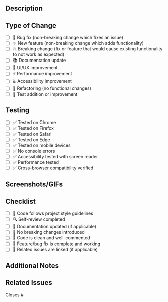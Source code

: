 ## Description

<!-- Provide a brief description of the changes made -->

## Type of Change

<!-- Mark the appropriate option(s) with [x] -->

- [ ] 🐛 Bug fix (non-breaking change which fixes an issue)
- [ ] ✨ New feature (non-breaking change which adds functionality)
- [ ] 💥 Breaking change (fix or feature that would cause existing functionality to not work as expected)
- [ ] 📚 Documentation update
- [ ] 🎨 UI/UX improvement
- [ ] ⚡ Performance improvement
- [ ] ♿ Accessibility improvement
- [ ] 🔧 Refactoring (no functional changes)
- [ ] 🧪 Test addition or improvement

## Testing

<!-- Mark the appropriate option(s) with [x] -->

- [ ] ✅ Tested on Chrome
- [ ] ✅ Tested on Firefox
- [ ] ✅ Tested on Safari
- [ ] ✅ Tested on Edge
- [ ] ✅ Tested on mobile devices
- [ ] ✅ No console errors
- [ ] ✅ Accessibility tested with screen reader
- [ ] ✅ Performance tested
- [ ] ✅ Cross-browser compatibility verified

## Screenshots/GIFs

<!-- Add screenshots or GIFs showing the changes (if applicable) -->

## Checklist

<!-- Mark the appropriate option(s) with [x] -->

- [ ] 📝 Code follows project style guidelines
- [ ] 🔍 Self-review completed
- [ ] 📖 Documentation updated (if applicable)
- [ ] 🚫 No breaking changes introduced
- [ ] 🧹 Code is clean and well-commented
- [ ] 🎯 Feature/bug fix is complete and working
- [ ] 🔗 Related issues are linked (if applicable)

## Additional Notes

<!-- Add any additional context or notes here -->

## Related Issues

<!-- Link related issues with "Closes #123" or "Fixes #123" -->

Closes #
